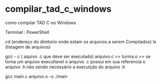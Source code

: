 # compilar_tad_c_windows
como compilar TAD C no Windows

Terminal : PowerShell

cd (endereço do diretorio  onde estam os arquivos a serem Compilados)
ls (listagem de arquivos)

gcc - c ( aquivo .c que deve ser execulado) arquivo.c  >> turma.o >> se torna um arquivo execultavel 
o arquivo .c  possui em sua referencia o arquivo .h não sendo necessário a execulção do arquivo .h

gcc main.c arquivo.o -o
./main
